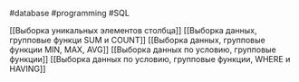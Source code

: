#database #programming #SQL 

[[Выборка уникальных элементов столбца]]
[[Выборка данных, групповые функци SUM и COUNT]]
[[Выборка данных, групповые функции MIN, MAX, AVG]]
[[Выборка данных по условию, групповые функции]]
[[Выборка данных по условию, групповые функции, WHERE и HAVING]]
